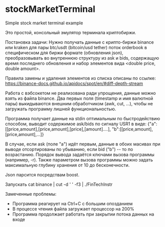 # stockMarketTerminal
Simple stock market terminal example

Это простой, консольный эмулятор терминала криптобиржи.

Постановка задачи:
Нужно получать данные с крипто-биржи binance или kraken для пары btc/usdt (bitcoin/usd tether)
поток orderbook в специфическом для биржи формате (обновления json),
преобразовывать во внутреннюю структуру из ask и bids, содержащую время
последнего обновления и набор элементов вида <double price, double amount>.

Правила замены и удаления элементов из списка описаны по ссылке:
https://binance-docs.github.io/apidocs/spot/en/#diff-depth-stream

Работа с вэбсокетом не реализована ради упрощения, данные можно взять из
файла binance. Два первых поля (timestamp и имя валютной пары) выкидываются
внешним обработчиком (awk, cut, ...), чтобы не загружать программу лишней функциональностью.

Программа получает данные на stdin оптимальным по быстродействию способом,
выводит содержимое ask/bids по сигналу USR1 в виде:
{"a": [[price,amount],[price,amount],[price],[amount]....], "b":[[price,amount],[price,amount],...]}
 
В случае, если ask (поле "a") идёт первым, данные в обоих масивах при выводе отсортированы по убыванию,
если bid ("b") -- то по возрастанию. Порядок вывода задаётся ключами вызова программы (например, -r).
Также параметром вызова программы можно задать максимальную глубину хранения от 10 до бесконечности.

Json парсится посредствам boost.

Запускать cat binance | cut -d ' ' -f3 | ./FinTechInstr

Замеченные проблемы:
- Программа реагирует на Ctrl+C с большим опозданием
- В процессе чтения файла загружает процессор на 200%
- Программа продолжает работать при закрытии потока данных на входе

